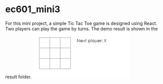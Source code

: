 # ec601_mini3
For this mini project, a simple Tic Tac Toe game is designed using React. Two players can play the game by turns. The demo result is shown in the result folder.
![pic 1](https://github.com/827265717/ec601_mini3/blob/master/Result/1.png)
